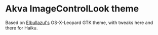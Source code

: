 # Akva ImageControlLook theme

Based on [Elbullazul's](https://github.com/Elbullazul) OS-X-Leopard GTK theme,
with tweaks here and there for Haiku.
